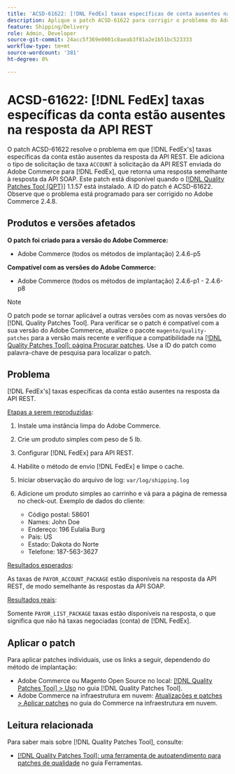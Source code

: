 ```yaml
---
title: 'ACSD-61622: [!DNL FedEx] taxas específicas de conta ausentes na resposta da API REST'
description: Aplique o patch ACSD-61622 para corrigir o problema do Adobe Commerce em que  [!DNL FedEx] taxas específicas da conta estão ausentes da resposta da API REST.
feature: Shipping/Delivery
role: Admin, Developer
source-git-commit: 24acc5f369e0001c8aeab3f81a2e1b51bc523333
workflow-type: tm+mt
source-wordcount: '381'
ht-degree: 0%

---
```


# ACSD-61622: [!DNL FedEx] taxas específicas da conta estão ausentes na resposta da API REST

O patch ACSD-61622 resolve o problema em que [!DNL FedEx's] taxas específicas da conta estão ausentes da resposta da API REST. Ele adiciona o tipo de solicitação de taxa `ACCOUNT` à solicitação da API REST enviada do Adobe Commerce para [!DNL FedEx], que retorna uma resposta semelhante à resposta da API SOAP. Este patch está disponível quando o [[!DNL Quality Patches Tool (QPT)]](/help/tools/quality-patches-tool/quality-patches-tool-to-self-serve-quality-patches.md) 1.1.57 está instalado. A ID do patch é ACSD-61622. Observe que o problema está programado para ser corrigido no Adobe Commerce 2.4.8.

## Produtos e versões afetados

**O patch foi criado para a versão do Adobe Commerce:**

* Adobe Commerce (todos os métodos de implantação) 2.4.6-p5

**Compatível com as versões do Adobe Commerce:**

* Adobe Commerce (todos os métodos de implantação) 2.4.6-p1 - 2.4.6-p8

>[!NOTE]
>
>O patch pode se tornar aplicável a outras versões com as novas versões do [!DNL Quality Patches Tool]. Para verificar se o patch é compatível com a sua versão do Adobe Commerce, atualize o pacote `magento/quality-patches` para a versão mais recente e verifique a compatibilidade na [[!DNL Quality Patches Tool]: página Procurar patches](https://experienceleague.adobe.com/tools/commerce-quality-patches/index.html). Use a ID do patch como palavra-chave de pesquisa para localizar o patch.

## Problema

[!DNL FedEx's] taxas específicas da conta estão ausentes na resposta da API REST.

<u>Etapas a serem reproduzidas</u>:

1. Instale uma instância limpa do Adobe Commerce.
1. Crie um produto simples com peso de 5 lb.
1. Configurar [!DNL FedEx] para API REST.
1. Habilite o método de envio [!DNL FedEx] e limpe o cache.
1. Iniciar observação do arquivo de log: `var/log/shipping.log`
1. Adicione um produto simples ao carrinho e vá para a página de remessa no check-out. Exemplo de dados do cliente:

   * Código postal: 58601
   * Names: John Doe
   * Endereço: 196 Eulalia Burg
   * País: US
   * Estado: Dakota do Norte
   * Telefone: 187-563-3627

<u>Resultados esperados</u>:

As taxas de `PAYOR_ACCOUNT_PACKAGE` estão disponíveis na resposta da API REST, de modo semelhante às respostas da API SOAP.

<u>Resultados reais</u>:

Somente `PAYOR_LIST_PACKAGE` taxas estão disponíveis na resposta, o que significa que não há taxas negociadas (conta) de [!DNL FedEx].

## Aplicar o patch

Para aplicar patches individuais, use os links a seguir, dependendo do método de implantação:

* Adobe Commerce ou Magento Open Source no local: [[!DNL Quality Patches Tool] > Uso](/help/tools/quality-patches-tool/usage.md) no guia [!DNL Quality Patches Tool].
* Adobe Commerce na infraestrutura em nuvem: [Atualizações e patches > Aplicar patches](https://experienceleague.adobe.com/docs/commerce-cloud-service/user-guide/develop/upgrade/apply-patches.html) no guia do Commerce na infraestrutura em nuvem.

## Leitura relacionada

Para saber mais sobre [!DNL Quality Patches Tool], consulte:

* [[!DNL Quality Patches Tool]: uma ferramenta de autoatendimento para patches de qualidade](/help/tools/quality-patches-tool/quality-patches-tool-to-self-serve-quality-patches.md) no guia Ferramentas.
